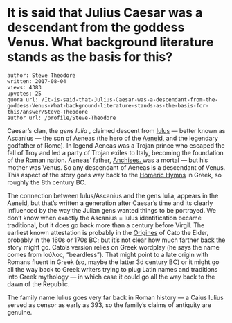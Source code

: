 # It is said that Julius Caesar was a descendant from the goddess Venus. What background literature stands as the basis for this?

	author: Steve Theodore
	written: 2017-08-04
	views: 4383
	upvotes: 25
	quora url: /It-is-said-that-Julius-Caesar-was-a-descendant-from-the-goddess-Venus-What-background-literature-stands-as-the-basis-for-this/answer/Steve-Theodore
	author url: /profile/Steve-Theodore


Caesar’s clan, the _gens Iulia_ , claimed descent from [Iulus](https://www.britannica.com/topic/Ascanius) — better known as Ascanius — the son of Aeneas (the hero of the [Aeneid, ](https://en.wikipedia.org/wiki/Aeneid)and the legendary godfather of Rome). In legend Aeneas was a Trojan prince who escaped the fall of Troy and led a party of Trojan exiles to Italy, becoming the foundation of the Roman nation. Aeneas’ father, [Anchises. ](https://en.wikipedia.org/wiki/Anchises)was a mortal — but his mother was Venus. So any descendant of Aeneas is a descendant of Venus. This aspect of the story goes way back to the [Homeric Hymns](https://en.wikipedia.org/wiki/Homeric_Hymns) in Greek, so roughly the 8th century BC.

The connection between Iulus/Ascanius and the gens Iulia, appears in the Aeneid, but that’s written a generation after Caesar’s time and its clearly influenced by the way the Julian gens wanted things to be portrayed. We don’t know when exactly the Ascanius = Iulus identification became traditional, but it does go back more than a century before Virgil. The earliest known attestation is probably in the [Origines](https://en.wikipedia.org/wiki/Origines) of Cato the Elder, probably in the 160s or 170s BC; but it’s not clear how much farther back the story might go. Cato’s version relies on Greek wordplay (he says the name comes from Ιούλος, “beardless”). That might point to a late origin with Romans fluent in Greek (so, maybe the latter 3d century BC) or it might go all the way back to Greek writers trying to plug Latin names and traditions into Greek mythology — in which case it could go all the way back to the dawn of the Republic.

The family name Iulius goes very far back in Roman history — a Caius Iulius served as censor as early as 393, so the family’s claims of antiquity are genuine.

